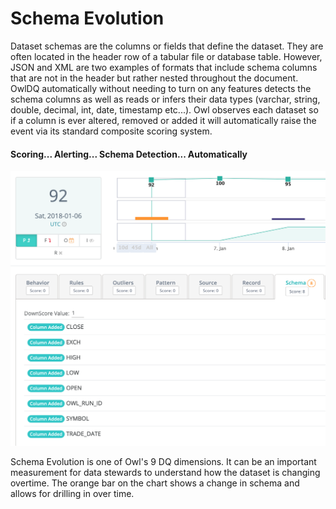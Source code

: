 # Schema Evolution

Dataset schemas are the columns or fields that define the dataset.  They are often located in the header row of a tabular file or database table.  However, JSON and XML are two examples of formats that include schema columns that are not in the header but rather nested throughout the document.  OwlDQ automatically without needing to turn on any features detects the schema columns as well as reads or infers their data types (varchar, string, double, decimal, int, date, timestamp etc...).  Owl observes each dataset so if a column is ever altered, removed or added it will automatically raise the event via its standard composite scoring system.

#### Scoring... Alerting... Schema Detection... Automatically   

![](../.gitbook/assets/owl-schema.png)

Schema Evolution is one of Owl's 9 DQ dimensions.  It can be an important measurement for data stewards to understand how the dataset is changing overtime.  The orange bar on the chart shows a change in schema and allows for drilling in over time.
